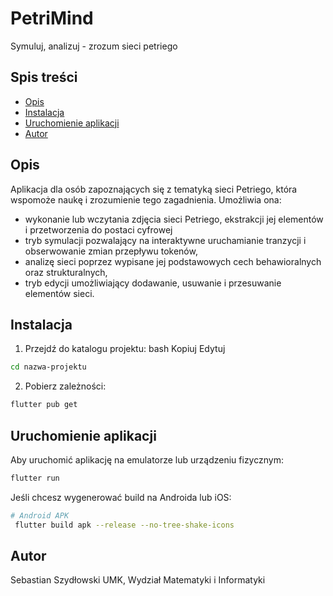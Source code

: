 # PetriMind

Symuluj, analizuj - zrozum sieci petriego

## Spis treści

- [Opis](#opis)
- [Instalacja](#instalacja)
- [Uruchomienie aplikacji](#uruchomienie-aplikacji)
- [Autor](#autor)

## Opis

Aplikacja dla osób zapoznających się z tematyką sieci Petriego, która wspomoże naukę i zrozumienie tego zagadnienia. Umożliwia ona:

- wykonanie lub wczytania zdjęcia sieci Petriego, ekstrakcji jej
  elementów i przetworzenia do postaci cyfrowej
- tryb symulacji pozwalający na interaktywne uruchamianie tranzycji i obserwowanie zmian przepływu tokenów,
- analizę sieci poprzez wypisane jej podstawowych cech behawioralnych oraz
  strukturalnych,
- tryb edycji umożliwiający dodawanie, usuwanie i przesuwanie elementów sieci.

## Instalacja

1. Przejdź do katalogu projektu: bash Kopiuj Edytuj

```bash
cd nazwa-projektu
```

2. Pobierz zależności:

```bash
flutter pub get
```

## Uruchomienie aplikacji

Aby uruchomić aplikację na emulatorze lub urządzeniu fizycznym:

```bash
flutter run
```

Jeśli chcesz wygenerować build na Androida lub iOS:

```bash
# Android APK
 flutter build apk --release --no-tree-shake-icons
```

## Autor

Sebastian Szydłowski
UMK, Wydział Matematyki i Informatyki
